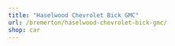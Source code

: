 ```yaml
---
title: "Haselwood Chevrolet Bick GMC"
url: /bremerton/haselwood-chevrolet-bick-gmc/
shop: car
---
```

